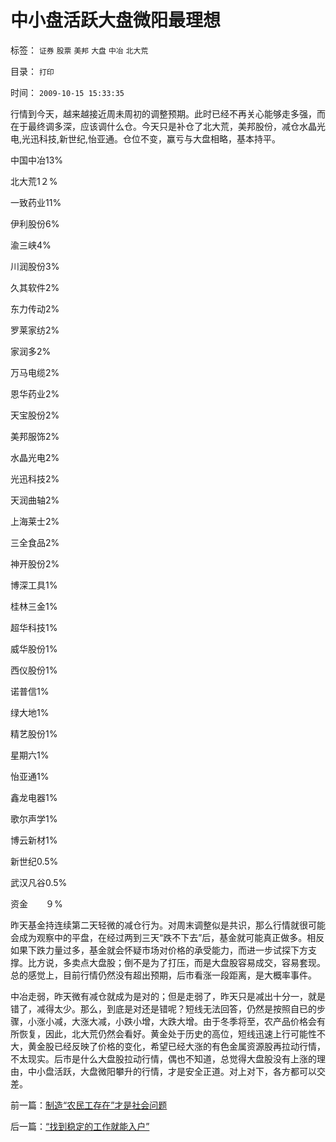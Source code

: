 # 中小盘活跃大盘微阳最理想

标签： `证券` `股票` `美邦` `大盘` `中冶` `北大荒` 

目录： `打印`

时间： `2009-10-15 15:33:35`

行情到今天，越来越接近周未周初的调整预期。此时已经不再关心能够走多强，而在于最终调多深，应该调什么仓。今天只是补仓了北大荒，美邦股份，减仓水晶光电,光迅科技,新世纪,怡亚通。仓位不变，赢亏与大盘相略，基本持平。

中国中冶13%

北大荒1２%

一致药业11%

伊利股份6%

渝三峡4%

川润股份3%

久其软件2%

东力传动2%

罗莱家纺2%

家润多2%

万马电缆2%

恩华药业2%

天宝股份2%

美邦服饰2%

水晶光电2%

光迅科技2%

天润曲轴2%

上海莱士2%

三全食品2%

神开股份2%

博深工具1%

桂林三金1%

超华科技1%

威华股份1%

西仪股份1%

诺普信1%

绿大地1%

精艺股份1%

星期六1%

怡亚通1%

鑫龙电器1%

歌尔声学1%

博云新材1%

新世纪0.5%

武汉凡谷0.5%

资金　　９%

昨天基金持连续第二天轻微的减仓行为。对周末调整似是共识，那么行情就很可能会成为观察中的平盘，在经过两到三天“跌不下去”后，基金就可能真正做多。相反如果下跌力量过多，基金就会怀疑市场对价格的承受能力，而进一步试探下方支撑。比方说，多卖点大盘股；倒不是为了打压，而是大盘股容易成交，容易套现。总的感觉上，目前行情仍然没有超出预期，后市看涨一段距离，是大概率事件。

中冶走弱，昨天微有减仓就成为是对的；但是走弱了，昨天只是减出十分一，就是错了，减得太少。那么，到底是对还是错呢？短线无法回答，仍然是按照自已的步骤，小涨小减，大涨大减，小跌小增，大跌大增。由于冬季将至，农产品价格会有所恢复，因此，北大荒仍然会看好。黄金处于历史的高位，短线迅速上行可能性不大，黄金股已经反映了价格的变化，希望已经大涨的有色金属资源股再拉动行情，不太现实。后市是什么大盘股拉动行情，偶也不知道，总觉得大盘股没有上涨的理由，中小盘活跃，大盘微阳攀升的行情，才是安全正道。对上对下，各方都可以交差。



前一篇：[制造“农民工存在”才是社会问题](../../../2009/10/15/制造“农民工存在”才是社会问题.md)

后一篇：[“找到稳定的工作就能入户”](../../../2009/10/15/“找到稳定的工作就能入户”.md)